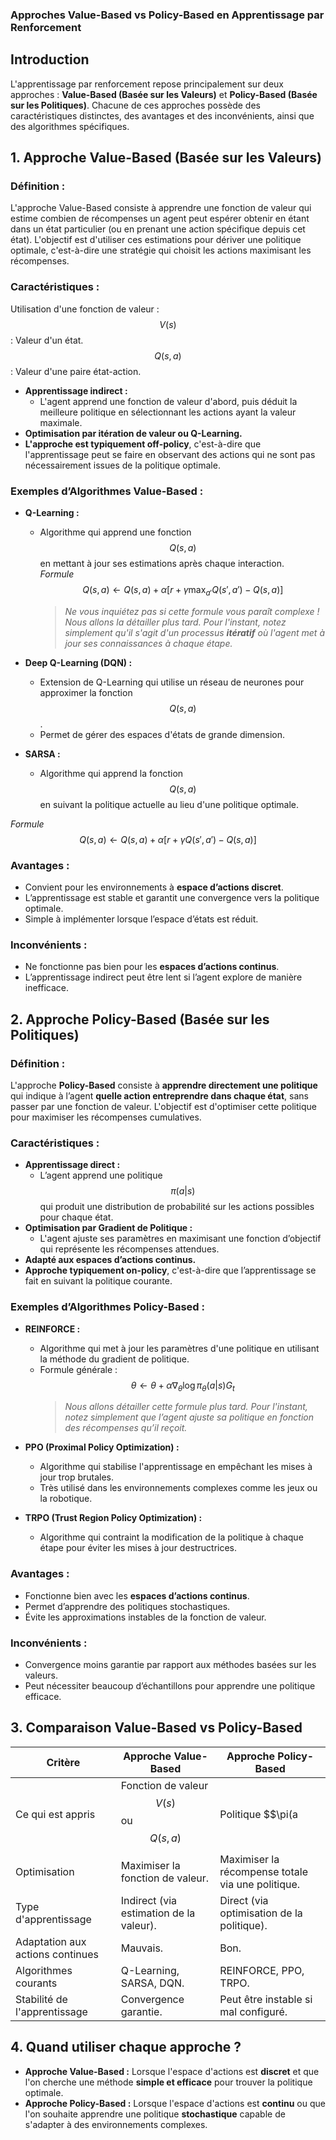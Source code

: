 ### **Approches Value-Based vs Policy-Based en Apprentissage par Renforcement**  

## **Introduction**  
L'apprentissage par renforcement repose principalement sur deux approches : **Value-Based (Basée sur les Valeurs)** et **Policy-Based (Basée sur les Politiques)**. Chacune de ces approches possède des caractéristiques distinctes, des avantages et des inconvénients, ainsi que des algorithmes spécifiques.  

## **1. Approche Value-Based (Basée sur les Valeurs)**

### Définition :
L'approche Value-Based consiste à apprendre une fonction de valeur qui estime combien de récompenses un agent peut espérer obtenir en étant dans un état particulier (ou en prenant une action spécifique depuis cet état). L'objectif est d'utiliser ces estimations pour dériver une politique optimale, c'est-à-dire une stratégie qui choisit les actions maximisant les récompenses.  

### **Caractéristiques :**  
Utilisation d'une fonction de valeur :
$$V(s)$$ : Valeur d'un état.  
$$Q(s, a)$$ : Valeur d'une paire état-action.  
- **Apprentissage indirect :**  
  - L'agent apprend une fonction de valeur d'abord, puis déduit la meilleure politique en sélectionnant les actions ayant la valeur maximale.  
- **Optimisation par itération de valeur ou Q-Learning.**  
- **L'approche est typiquement off-policy**, c'est-à-dire que l'apprentissage peut se faire en observant des actions qui ne sont pas nécessairement issues de la politique optimale.  

### **Exemples d’Algorithmes Value-Based :**  
- **Q-Learning :**  
  - Algorithme qui apprend une fonction $$Q(s, a)$$ en mettant à jour ses estimations après chaque interaction.  
  *Formule*  
    $$
    Q(s, a) \leftarrow Q(s, a) + \alpha \left[ r + \gamma \max_{a'} Q(s', a') - Q(s, a) \right]
    $$
    > *Ne vous inquiétez pas si cette formule vous paraît complexe ! Nous allons la détailler plus tard. Pour l'instant, notez simplement qu'il s'agit d'un processus **itératif** où l'agent met à jour ses connaissances à chaque étape.*  

- **Deep Q-Learning (DQN) :**  
  - Extension de Q-Learning qui utilise un réseau de neurones pour approximer la fonction $$Q(s, a)$$.  
  - Permet de gérer des espaces d'états de grande dimension.  

- **SARSA :**  
  - Algorithme qui apprend la fonction $$Q(s, a)$$ en suivant la politique actuelle au lieu d'une politique optimale.  

*Formule*  
    $$
    Q(s, a) \leftarrow Q(s, a) + \alpha \left[ r + \gamma Q(s', a') - Q(s, a) \right]
    $$  

### **Avantages :**  
- Convient pour les environnements à **espace d’actions discret**.  
- L’apprentissage est stable et garantit une convergence vers la politique optimale.  
- Simple à implémenter lorsque l’espace d’états est réduit.  

### **Inconvénients :**  
- Ne fonctionne pas bien pour les **espaces d’actions continus**.  
- L’apprentissage indirect peut être lent si l’agent explore de manière inefficace.  

## **2. Approche Policy-Based (Basée sur les Politiques)**

### **Définition :**  
L'approche **Policy-Based** consiste à **apprendre directement une politique** qui indique à l’agent **quelle action entreprendre dans chaque état**, sans passer par une fonction de valeur. L'objectif est d'optimiser cette politique pour maximiser les récompenses cumulatives.  

### **Caractéristiques :**  
- **Apprentissage direct :**  
  - L’agent apprend une politique $$\pi(a|s)$$ qui produit une distribution de probabilité sur les actions possibles pour chaque état.  
- **Optimisation par Gradient de Politique :**  
  - L'agent ajuste ses paramètres en maximisant une fonction d’objectif qui représente les récompenses attendues.  
- **Adapté aux espaces d’actions continus.**  
- **Approche typiquement on-policy**, c'est-à-dire que l’apprentissage se fait en suivant la politique courante.  

### **Exemples d’Algorithmes Policy-Based :**  
- **REINFORCE :**  
  - Algorithme qui met à jour les paramètres d'une politique en utilisant la méthode du gradient de politique.  
  - Formule générale :  
    $$
    \theta \leftarrow \theta + \alpha \nabla_\theta \log \pi_\theta(a|s) G_t
    $$
    > *Nous allons détailler cette formule plus tard. Pour l'instant, notez simplement que l’agent ajuste sa politique en fonction des récompenses qu’il reçoit.*  

- **PPO (Proximal Policy Optimization) :**  
  - Algorithme qui stabilise l'apprentissage en empêchant les mises à jour trop brutales.  
  - Très utilisé dans les environnements complexes comme les jeux ou la robotique.  

- **TRPO (Trust Region Policy Optimization) :**  
  - Algorithme qui contraint la modification de la politique à chaque étape pour éviter les mises à jour destructrices.  

### **Avantages :**  
- Fonctionne bien avec les **espaces d’actions continus**.  
- Permet d’apprendre des politiques stochastiques.  
- Évite les approximations instables de la fonction de valeur.  

### **Inconvénients :**  
- Convergence moins garantie par rapport aux méthodes basées sur les valeurs.  
- Peut nécessiter beaucoup d’échantillons pour apprendre une politique efficace.  

## **3. Comparaison Value-Based vs Policy-Based**  

| Critère                        | Approche Value-Based             | Approche Policy-Based                  |
|-------------------------------|---------------------------------|---------------------------------------|
| Ce qui est appris              | Fonction de valeur $$V(s)$$ ou $$Q(s, a)$$ | Politique $$\pi(a|s)$$ (stratégie directe) |
| Optimisation                   | Maximiser la fonction de valeur. | Maximiser la récompense totale via une politique. |
| Type d'apprentissage           | Indirect (via estimation de la valeur). | Direct (via optimisation de la politique). |
| Adaptation aux actions continues | Mauvais.                       | Bon.                                    |
| Algorithmes courants           | Q-Learning, SARSA, DQN.          | REINFORCE, PPO, TRPO.                   |
| Stabilité de l'apprentissage    | Convergence garantie.            | Peut être instable si mal configuré.     |

## **4. Quand utiliser chaque approche ?**  
- **Approche Value-Based :** Lorsque l'espace d'actions est **discret** et que l'on cherche une méthode **simple et efficace** pour trouver la politique optimale.  
- **Approche Policy-Based :** Lorsque l'espace d'actions est **continu** ou que l'on souhaite apprendre une politique **stochastique** capable de s'adapter à des environnements complexes.
